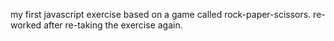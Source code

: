 my first javascript exercise based on a game called rock-paper-scissors.
re-worked after re-taking the exercise again.
